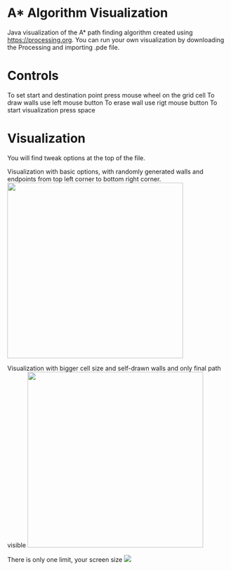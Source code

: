 # A* Algorithm Visualization
Java visualization  of the A* path finding algorithm created using https://processing.org.
You can run your own visualization by downloading the Processing and importing .pde file.

# Controls
To set start and destination point press mouse wheel on the grid cell
To draw walls use left mouse button
To erase wall use rigt mouse button
To start visualization press space

# Visualization
You will find tweak options at the top of the file.

Visualization with basic options, with randomly generated walls and endpoints from top left corner to bottom right corner.
<img src="https://i.imgur.com/nj5rtXs.png" width=400>

Visualization with bigger cell size and self-drawn walls and only final path visible
<img src="https://i.imgur.com/q5ZyjUb.png" width=400>

There is only one limit, your screen size
<img src="https://i.imgur.com/QbeGREr.png">